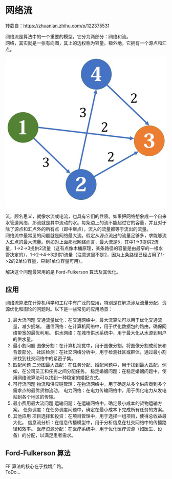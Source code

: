 # 网络流
转载自：https://zhuanlan.zhihu.com/p/122375531  

网络流是算法中的一个重要的模型，它分为两部分：网络和流。  
网络，其实就是一张有向图，其上的边权称为容量。额外地，它拥有一个源点和汇点。  

![](./Flow-Network.png)  

流，顾名思义，就像水流或电流，也具有它们的性质。如果把网络想象成一个自来水管道网络，那流就是其中流动的水。每条边上的流不能超过它的容量，并且对于除了源点和汇点外的所有点（即中继点），流入的流量都等于流出的流量。  
网络流中最常见的问题就是网络最大流。假定从源点流出的流量足够多，求能够流入汇点的最大流量。例如对上面那张网络而言，最大流是5，其中1->3提供2流量，1->2->3提供2流量（这有点像木桶原理，某条路径的容量是由最窄的一根水管决定的），1->2->4->3提供1流量（注意这里不是2，因为上条路径已经占用了1->2的2单位容量，只剩1单位容量可用）。  

解决这个问题最常用的是 Ford-Fulkerson 算法及其优化。  

## 应用
网络流算法在计算机科学和工程中有广泛的应用，特别是在解决涉及流量分配、资源优化和图论的问题时。以下是一些常见的应用场景：

1. 最大流问题
交通流量优化：在交通网络中，最大流算法可以用于优化交通流量，减少拥堵。
通信网络：在计算机网络中，用于优化数据包的路由，确保网络带宽的最优利用。
供水网络：在城市供水系统中，用于最大化从水源到用户的供水量。
2. 最小割问题
图像分割：在计算机视觉中，用于图像分割，将图像分割成前景和背景部分。
社区检测：在社交网络分析中，用于检测社区或群体，通过最小割来找到社交网络中的紧密子集。
3. 匹配问题
二分图最大匹配：在任务分配、婚配问题中，用于找到最大匹配，例如，在公司员工和任务之间分配任务。
稳定婚姻问题：在稳定婚姻问题中，使用网络流算法可以找到一种稳定的婚配方式。
4. 可行流问题
物流和供应链管理：在物流网络中，用于确定从多个供应商到多个需求点的最优货物流动。
电力网络：在电力传输网络中，用于优化电力从发电站到各个地区的传输。
5. 最小费用最大流问题
运输问题：在运输网络中，确定最小成本的货物运输方案。
任务调度：在任务调度问题中，确定在最小成本下完成所有任务的方案。
6. 其他应用
项目选择和投资：在项目管理中，用于选择一组项目，使得总收益最大化。
信息流分析：在信息传播模型中，用于分析信息在社交网络中的传播路径和效率。
医疗资源分配：在医疗系统中，用于优化医疗资源（如医生、设备）的分配，以满足患者需求。

## Ford-Fulkerson 算法
FF 算法的核心在于找增广路。  
ToDo...  
